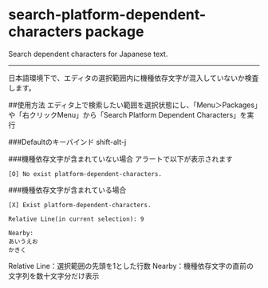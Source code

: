 # search-platform-dependent-characters package

Search dependent characters for Japanese text.

---

日本語環境下で、エディタの選択範囲内に機種依存文字が混入していないか検査します。

##使用方法
エディタ上で検索したい範囲を選択状態にし、「Menu＞Packages」や「右クリックMenu」から「Search Platform Dependent Characters」を実行

###Defaultのキーバインド
shift-alt-j

###機種依存文字が含まれていない場合
アラートで以下が表示されます

```
[O] No exist platform-dependent-characters.
```

###機種依存文字が含まれている場合

```
[X] Exist platform-dependent-characters.

Relative Line(in current selection): 9

Nearby:
あいうえお
かきく
```

Relative Line：選択範囲の先頭を1とした行数
Nearby：機種依存文字の直前の文字列を数十文字分だけ表示
